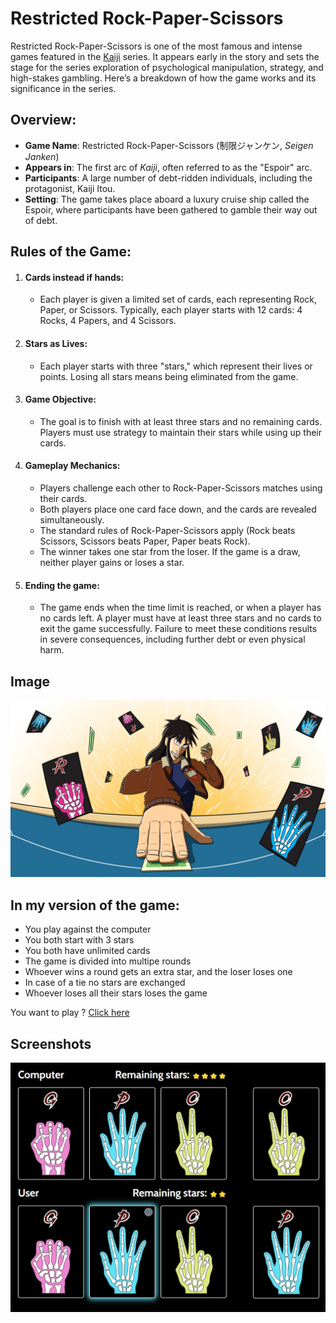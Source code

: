# Restricted Rock-Paper-Scissors 

Restricted Rock-Paper-Scissors is one of the most famous and intense games featured in the [Kaiji](https://www.imdb.com/title/tt1202625/) series. It appears early in the story and sets the stage for the series exploration of psychological manipulation, strategy, and high-stakes gambling. Here’s a breakdown of how the game works and its significance in the series.

## Overview:
- **Game Name**: Restricted Rock-Paper-Scissors (制限ジャンケン, *Seigen Janken*)
- **Appears in**: The first arc of *Kaiji*, often referred to as the "Espoir" arc.
- **Participants**: A large number of debt-ridden individuals, including the protagonist, Kaiji Itou.
- **Setting**: The game takes place aboard a luxury cruise ship called the Espoir, where participants have been gathered to gamble their way out of debt.

## Rules of the Game:
1. #### Cards instead if hands:
    - Each player is given a limited set of cards, each representing Rock, Paper, or Scissors. Typically, each player starts with 12 cards: 4 Rocks, 4 Papers, and 4 Scissors.
2. #### Stars as Lives:
    - Each player starts with three "stars," which represent their lives or points. Losing all stars means being eliminated from the game.
3. #### Game Objective:
    - The goal is to finish with at least three stars and no remaining cards. Players must use strategy to maintain their stars while using up their cards.
4. #### Gameplay Mechanics:
    - Players challenge each other to Rock-Paper-Scissors matches using their cards.
    - Both players place one card face down, and the cards are revealed simultaneously.
    - The standard rules of Rock-Paper-Scissors apply (Rock beats Scissors, Scissors beats Paper, Paper beats Rock).
    - The winner takes one star from the loser. If the game is a draw, neither player gains or loses a star.
5. #### Ending the game:
    - The game ends when the time limit is reached, or when a player has no cards left. A player must have at least three stars and no cards to exit the game successfully. Failure to meet these conditions results in severe consequences, including further debt or even physical harm.

## Image
![](./assets/images/mazarkee-kaiji-1st-arc.jpg)

## In my version of the game:

- You play against the computer
- You both start with 3 stars
- You both have unlimited cards 
- The game is divided into multipe rounds
- Whoever wins a round gets an extra star, and the loser loses one
- In case of a tie no stars are exchanged
- Whoever loses all their stars loses the game

You want to play ? [Click here](https://elmerjani.github.io/Rock-Paper-Scissors/)


## Screenshots
![](./assets/images/Screenshot%202024-08-20%20140718.png)
